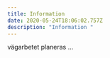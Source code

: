 ```yaml
---
title: Information
date: 2020-05-24T18:06:02.757Z
description: "Information "
---
```

vägarbetet planeras ...
